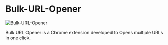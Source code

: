 # Bulk-URL-Opener
![Bulk-URL-Opener](https://1.bp.blogspot.com/-i0s8SbNJZCc/X4sviQ6NgNI/AAAAAAAABJQ/ne1QKJs_GHY58Zl572miY9NPphgKOaexQCLcBGAsYHQ/s320/Logo.png)

Bulk URL Opener is a Chrome extension developed to Opens multiple URLs in one click.
